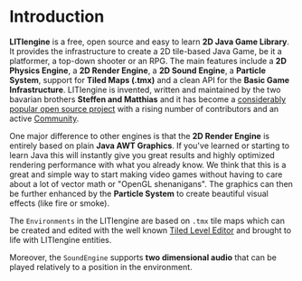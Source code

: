 # Introduction

**LITIengine** is a free, open source and easy to learn **2D Java Game Library**. It provides the infrastructure to create a 2D tile-based Java Game, be it a platformer, a top-down shooter or an RPG. The main features include a **2D Physics Engine**, a **2D Render Engine**, a **2D Sound Engine**, a **Particle System**, support for **Tiled Maps \(.tmx\)** and a clean API for the **Basic Game Infrastructure**. LITIengine is invented, written and maintained by the two bavarian brothers **Steffen and Matthias** and it has become a [considerably popular open source project](https://github.com/gurkenlabs/litiengine) with a rising number of contributors and an active [Community](https://forum.litiengine.com/).

One major difference to other engines is that the **2D Render Engine** is entirely based on plain **Java AWT Graphics**. If you've learned or starting to learn Java this will instantly give you great results and highly optimized rendering performance with what you already know. We think that this is a great and simple way to start making video games without having to care about a lot of vector math or "OpenGL shenanigans". The graphics can then be further enhanced by the **Particle System** to create beautiful visual effects \(like fire or smoke\). 

The `Environments` in the LITIengine are based on `.tmx` tile maps which can be created and edited with the well known [Tiled Level Editor](https://www.mapeditor.org/) and brought to life with LITIengine entities.

Moreover, the `SoundEngine` supports **two dimensional audio** that can be played relatively to a position in the environment.

